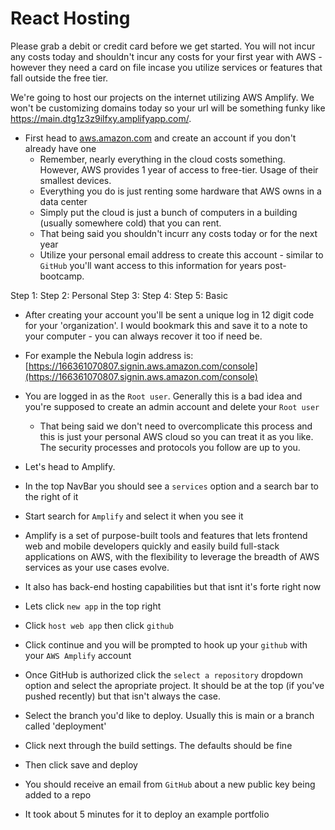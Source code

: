 # React Hosting
Please grab a debit or credit card before we get started. You will not incur any costs today and shouldn't incur any costs for your first year with AWS - however they need a card on file incase you utilize services or features that fall outside the free tier. 

We're going to host our projects on the internet utilizing AWS Amplify. We won't be customizing domains today so your url will be something funky like https://main.dtg1z3z9ilfxy.amplifyapp.com/. 
- First head to [aws.amazon.com](aws.amazon.com) and create an account if you don't already have one
    - Remember, nearly everything in the cloud costs something. However, AWS provides 1 year of access to free-tier. Usage of their smallest devices.
    - Everything you do is just renting some hardware that AWS owns in a data center
    - Simply put the cloud is just a bunch of computers in a building (usually somewhere cold) that you can rent.
    - That being said you shouldn't incurr any costs today or for the next year
    - Utilize your personal email address to create this account - similar to `GitHub` you'll want access to this information for years post-bootcamp.

Step 1:
Step 2: Personal
Step 3: 
Step 4: 
Step 5: Basic

- After creating your account you'll be sent a unique log in 12 digit code for your 'organization'. I would bookmark this and save it to a note to your computer - you can always recover it too if need be.
- For example the Nebula login address is: [https://166361070807.signin.aws.amazon.com/console](https://166361070807.signin.aws.amazon.com/console)
- You are logged in as the `Root user`. Generally this is a bad idea and you're supposed to create an admin account and delete your `Root user` 
    - That being said we don't need to overcomplicate this process and this is just your personal AWS cloud so you can treat it as you like. The security processes and protocols you follow are up to you.

- Let's head to Amplify. 
- In the top NavBar you should see a `services` option and a search bar to the right of it
- Start search for `Amplify` and select it when you see it 
- Amplify is a set of purpose-built tools and features that lets frontend web and mobile developers quickly and easily build full-stack applications on AWS, with the flexibility to leverage the breadth of AWS services as your use cases evolve.
- It also has back-end hosting capabilities but that isnt it's forte right now

- Lets click `new app` in the top right
- Click `host web app` then click `github`
- Click continue and you will be prompted to hook up your `github` with your `AWS Amplify` account

- Once GitHub is authorized click the `select a repository` dropdown option and select the apropriate project. It should be at the top (if you've pushed recently) but that isn't always the case.

- Select the branch you'd like to deploy. Usually this is main or a branch called 'deployment' 
- Click next through the build settings. The defaults should be fine
- Then click save and deploy

- You should receive an email from `GitHub` about a new public key being added to a repo 
- It took about 5 minutes for it to deploy an example portfolio 